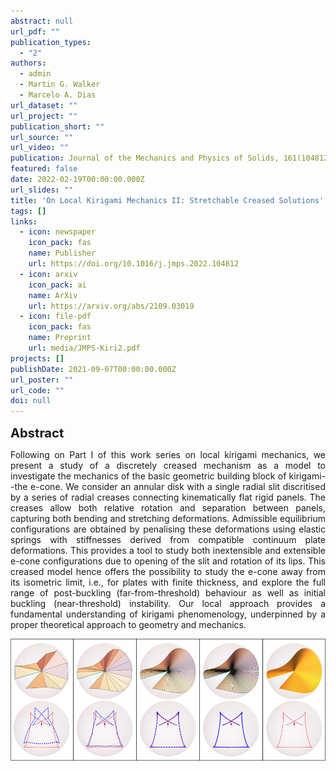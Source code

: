 ```yaml
---
abstract: null
url_pdf: ""
publication_types:
  - "2"
authors:
  - admin
  - Martin G. Walker
  - Marcelo A. Dias
url_dataset: ""
url_project: ""
publication_short: ""
url_source: ""
url_video: ""
publication: Journal of the Mechanics and Physics of Solids, 161(104812)
featured: false
date: 2022-02-19T00:00:00.000Z
url_slides: ""
title: 'On Local Kirigami Mechanics II: Stretchable Creased Solutions'
tags: []
links:
  - icon: newspaper
    icon_pack: fas
    name: Publisher
    url: https://doi.org/10.1016/j.jmps.2022.104812
  - icon: arxiv
    icon_pack: ai
    name: ArXiv
    url: https://arxiv.org/abs/2109.03019
  - icon: file-pdf
    icon_pack: fas
    name: Preprint
    url: media/JMPS-Kiri2.pdf
projects: []
publishDate: 2021-09-07T00:00:00.000Z
url_poster: ""
url_code: ""
doi: null
---
```

<big><big><b>Abstract</b></big></big>
<div style="text-align: justify">Following on Part I of this work series on local kirigami mechanics,
we present a study of a discretely creased mechanism as a model to investigate the mechanics of the basic
geometric building block of kirigami--the e-cone. We consider an annular disk with a single radial slit
discritised by a series of radial creases connecting kinematically flat rigid panels. The creases allow
both relative rotation and separation between panels, capturing both bending and stretching deformations.
Admissible equilibrium configurations are obtained by penalising these deformations using elastic springs
with stiffnesses derived from compatible continuum plate deformations. This provides a tool to study both
inextensible and extensible e-cone configurations due to opening of the slit and rotation of its lips.
This creased model hence offers the possibility to study the e-cone away from its isometric limit, i.e.,
for plates with finite thickness, and explore the full range of post-buckling (far-from-threshold) behaviour
as well as initial buckling (near-threshold) instability. Our local approach provides a fundamental
understanding of kirigami phenomenology, underpinned by a proper theoretical approach to geometry and mechanics.
</div>

![Alt Text](fig.png)